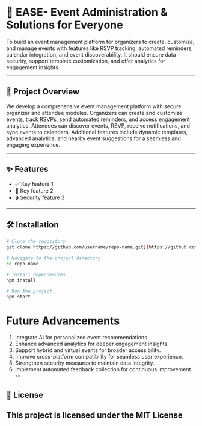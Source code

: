 # 🚀 EASE- Event Administration & Solutions for Everyone

To build an event management platform for organizers to create, customize, and manage events with features like RSVP tracking, automated reminders, calendar integration, 
and event discoverability. It should ensure data security, support template customization, and offer analytics for engagement insights.


---

## 📖 Project Overview

We develop a comprehensive event management platform with secure organizer and attendee modules. Organizers can create and customize events, track RSVPs, send automated reminders,
and access engagement analytics. Attendees can discover events, RSVP, receive notifications, and sync events to calendars. Additional features include dynamic templates, 
advanced analytics, and nearby event suggestions for a seamless and engaging experience.

---

## ✨ Features

- ✅ Key feature 1
- 🚀 Key feature 2
- 🔒 Security feature 3

---

## 🛠️ Installation

```bash
# Clone the repository
git clone https://github.com/username/repo-name.git](https://github.com/SaxenaAmogh/EASE.git

# Navigate to the project directory
cd repo-name

# Install dependencies
npm install

# Run the project
npm start
```

# Future Advancements
1) Integrate AI for personalized event recommendations.
2) Enhance advanced analytics for deeper engagement insights.
3) Support hybrid and virtual events for broader accessibility.
4) Improve cross-platform compatibility for seamless user experience.
5) Strengthen security measures to maintain data integrity.
6) Implement automated feedback collection for continuous improvement.
--
## 📜 License
This project is licensed under the MIT License
--
